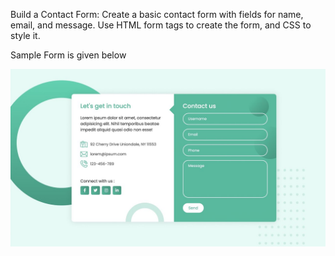 Build a Contact Form: Create a basic contact form with fields for name, email, and message. Use HTML form tags to create the form, and CSS to style it.

Sample Form is given below


![alt text](https://github.com/archis-academy/html-assignments/blob/master/Assignment-2/contactform.jpg?raw=true)

